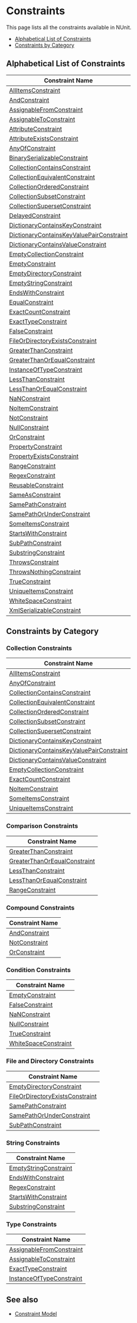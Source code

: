 # Constraints

This page lists all the constraints available in NUnit.

* [Alphabetical List of Constraints](#alphabetical-list-of-constraints)
* [Constraints by Category](#constraints-by-category)

## Alphabetical List of Constraints

Constraint Name                      |
-------------------------------------|
[AllItemsConstraint](AllItemsConstraint.md)               |
[AndConstraint](AndConstraint.md)                    |
[AssignableFromConstraint](AssignableFromConstraint.md)         |
[AssignableToConstraint](AssignableToConstraint.md)           |
[AttributeConstraint](AttributeConstraint.md)              |
[AttributeExistsConstraint](AttributeExistsConstraint.md)        |
[AnyOfConstraint](AnyOfConstraint.md)                  |
[BinarySerializableConstraint](BinarySerializableConstraint.md)     |
[CollectionContainsConstraint](CollectionContainsConstraint.md)     |
[CollectionEquivalentConstraint](CollectionEquivalentConstraint.md)   |
[CollectionOrderedConstraint](CollectionOrderedConstraint.md)      |
[CollectionSubsetConstraint](CollectionSubsetConstraint.md)       |
[CollectionSupersetConstraint](CollectionSupersetConstraint.md)     |
[DelayedConstraint](DelayedConstraint.md)                |
[DictionaryContainsKeyConstraint](DictionaryContainsKeyConstraint.md)  |
[DictionaryContainsKeyValuePairConstraint](DictionaryContainsKeyValuePairConstraint.md)  |
[DictionaryContainsValueConstraint](DictionaryContainsValueConstraint.md)|
[EmptyCollectionConstraint](EmptyCollectionConstraint.md)        |
[EmptyConstraint](EmptyConstraint.md)                  |
[EmptyDirectoryConstraint](EmptyDirectoryConstraint.md)         |
[EmptyStringConstraint](EmptyStringConstraint.md)            |
[EndsWithConstraint](EndsWithConstraint.md)               |
[EqualConstraint](EqualConstraint.md)                  |
[ExactCountConstraint](ExactCountConstraint.md)             |
[ExactTypeConstraint](ExactTypeConstraint.md)              |
[FalseConstraint](FalseConstraint.md)                  |
[FileOrDirectoryExistsConstraint](FileOrDirectoryExistsConstraint.md)  |
[GreaterThanConstraint](GreaterThanConstraint.md)            |
[GreaterThanOrEqualConstraint](GreaterThanOrEqualConstraint.md)     |
[InstanceOfTypeConstraint](InstanceOfTypeConstraint.md)         |
[LessThanConstraint](LessThanConstraint.md)               |
[LessThanOrEqualConstraint](LessThanOrEqualConstraint.md)        |
[NaNConstraint](NaNConstraint.md)                    |
[NoItemConstraint](NoItemConstraint.md)                 |
[NotConstraint](NotConstraint.md)                    |
[NullConstraint](NullConstraint.md)                   |
[OrConstraint](OrConstraint.md)                     |
[PropertyConstraint](PropertyConstraint.md)               |
[PropertyExistsConstraint](PropertyExistsConstraint.md)         |
[RangeConstraint](RangeConstraint.md)                  |
[RegexConstraint](RegexConstraint.md)                  |
[ReusableConstraint](ReusableConstraint.md)               |
[SameAsConstraint](SameAsConstraint.md)                 |
[SamePathConstraint](SamePathConstraint.md)               |
[SamePathOrUnderConstraint](SamePathOrUnderConstraint.md)        |
[SomeItemsConstraint](SomeItemsConstraint.md)              |
[StartsWithConstraint](StartsWithConstraint.md)             |
[SubPathConstraint](SubPathConstraint.md)                |
[SubstringConstraint](SubstringConstraint.md)              |
[ThrowsConstraint](ThrowsConstraint.md)                 |
[ThrowsNothingConstraint](ThrowsNothingConstraint.md)          |
[TrueConstraint](TrueConstraint.md)                   |
[UniqueItemsConstraint](UniqueItemsConstraint.md)            |
[WhiteSpaceConstraint](WhiteSpaceConstraint.md)             |
[XmlSerializableConstraint](XmlSerializableConstraint.md)        |

## Constraints by Category

### Collection Constraints
  
Constraint Name                      |
-------------------------------------|
[AllItemsConstraint](AllItemsConstraint.md)               |
[AnyOfConstraint](AnyOfConstraint.md)                  |
[CollectionContainsConstraint](CollectionContainsConstraint.md)     |
[CollectionEquivalentConstraint](CollectionEquivalentConstraint.md)   |
[CollectionOrderedConstraint](CollectionOrderedConstraint.md)      |
[CollectionSubsetConstraint](CollectionSubsetConstraint.md)       |
[CollectionSupersetConstraint](CollectionSupersetConstraint.md)     |
[DictionaryContainsKeyConstraint](DictionaryContainsKeyConstraint.md)  |
[DictionaryContainsKeyValuePairConstraint](DictionaryContainsKeyValuePairConstraint.md)  |
[DictionaryContainsValueConstraint](DictionaryContainsValueConstraint.md)|
[EmptyCollectionConstraint](EmptyCollectionConstraint.md)        |
[ExactCountConstraint](ExactCountConstraint.md)             |
[NoItemConstraint](NoItemConstraint.md)                 |
[SomeItemsConstraint](SomeItemsConstraint.md)              |
[UniqueItemsConstraint](UniqueItemsConstraint.md)            |

### Comparison Constraints

Constraint Name                      |
-------------------------------------|
[GreaterThanConstraint](GreaterThanConstraint.md)            |
[GreaterThanOrEqualConstraint](GreaterThanOrEqualConstraint.md)     |
[LessThanConstraint](LessThanConstraint.md)               |
[LessThanOrEqualConstraint](LessThanOrEqualConstraint.md)        |
[RangeConstraint](RangeConstraint.md)                  |

### Compound Constraints

Constraint Name                      |
-------------------------------------|
[AndConstraint](AndConstraint.md)                    |
[NotConstraint](NotConstraint.md)                    |
[OrConstraint](OrConstraint.md)                     |

### Condition Constraints

Constraint Name                      |
-------------------------------------|
[EmptyConstraint](EmptyConstraint.md)                  |
[FalseConstraint](FalseConstraint.md)                  |
[NaNConstraint](NaNConstraint.md)                    |
[NullConstraint](NullConstraint.md)                   |
[TrueConstraint](TrueConstraint.md)                   |
[WhiteSpaceConstraint](WhiteSpaceConstraint.md)             |

### File and Directory Constraints

Constraint Name                      |
-------------------------------------|
[EmptyDirectoryConstraint](EmptyDirectoryConstraint.md)         |
[FileOrDirectoryExistsConstraint](FileOrDirectoryExistsConstraint.md)  |
[SamePathConstraint](SamePathConstraint.md)               |
[SamePathOrUnderConstraint](SamePathOrUnderConstraint.md)        |
[SubPathConstraint](SubPathConstraint.md)                |

### String Constraints

Constraint Name                      |
-------------------------------------|
[EmptyStringConstraint](EmptyStringConstraint.md)            |
[EndsWithConstraint](EndsWithConstraint.md)               |
[RegexConstraint](RegexConstraint.md)                  |
[StartsWithConstraint](StartsWithConstraint.md)             |
[SubstringConstraint](SubstringConstraint.md)              |

### Type Constraints

Constraint Name                      |
-------------------------------------|
[AssignableFromConstraint](AssignableFromConstraint.md)         |
[AssignableToConstraint](AssignableToConstraint.md)           |
[ExactTypeConstraint](ExactTypeConstraint.md)              |
[InstanceOfTypeConstraint](InstanceOfTypeConstraint.md)         |

## See also

* [Constraint Model](xref:constraintmodel)
